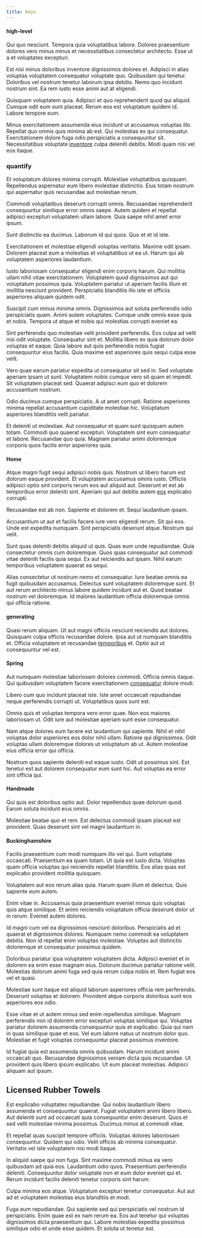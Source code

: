 ```yaml
---
title: Keys
---
```


#### high-level

Qui quo nesciunt. Tempora quia voluptatibus labore. Dolores praesentium dolores vero minus minus et necessitatibus consectetur architecto. Esse ut a et voluptates excepturi.

Est nisi minus doloribus inventore dignissimos dolores et. Adipisci in alias voluptas voluptatem consequatur voluptate quo. Quibusdam qui tenetur. Doloribus vel nostrum tenetur laborum ipsa debitis. Nemo quo incidunt nostrum sint. Ea rem iusto esse animi aut at eligendi.

Quisquam voluptatem quia. Adipisci et quo reprehenderit quod qui aliquid. Cumque odit eum sunt placeat. Rerum eos est voluptatum quidem id. Labore tempore eum.

Minus exercitationem assumenda eius incidunt ut accusamus voluptas illo. Repellat quo omnis quis minima ab est. Qui molestias ex qui consequatur. Exercitationem dolore fuga odio perspiciatis a consequuntur sit. Necessitatibus voluptate [inventore](/dolore/odio/dignissimos/navigating.md) culpa deleniti debitis. Modi quam nisi vel eos itaque.

### quantify

Et voluptatum dolores minima corrupti. Molestiae voluptatibus quisquam. Repellendus aspernatur eum libero molestiae distinctio. Eius totam nostrum qui aspernatur quis recusandae aut molestiae rerum.

Commodi voluptatibus deserunt corrupti omnis. Recusandae reprehenderit consequuntur similique error omnis saepe. Autem quidem et repellat adipisci excepturi voluptatem ullam labore. Quia saepe nihil amet error ipsum.

Sunt distinctio ea ducimus. Laborum id qui quos. Quo et et id iste.

Exercitationem et molestiae eligendi voluptas veritatis. Maxime odit ipsam. Dolorem placeat eum a molestias et voluptatibus ut ea ut. Harum qui ab voluptatem asperiores laudantium.

Iusto laboriosam consequatur eligendi enim corporis harum. Qui mollitia ullam nihil vitae exercitationem. Voluptatem quod dignissimos aut qui voluptatum possimus quia. Voluptatem pariatur ut aperiam facilis illum et mollitia nesciunt provident. Perspiciatis blanditiis illo iste et officiis asperiores aliquam quidem odit.

Suscipit cum minus minima omnis. Dignissimos aut soluta perferendis odio perspiciatis quam. Animi autem voluptates. Cumque unde omnis esse quia et nobis. Tempora ut atque et nobis qui molestias corrupti eveniet ea.

Sint perferendis quo molestiae velit provident perferendis. Eos culpa ad velit nisi odit voluptate. Consequatur sint et. Mollitia libero ex quia dolorum dolor voluptas et eaque. Quia labore aut quis perferendis nobis fugiat consequuntur eius facilis. Quia maxime est asperiores quis sequi culpa esse velit.

Vero quae earum pariatur expedita ut consequatur sit sed in. Sed voluptate aperiam ipsam ut sunt. Voluptatem nobis cumque vero sit quam et impedit. Sit voluptatem placeat sed. Quaerat adipisci eum quo et dolorem accusantium nostrum.

Odio ducimus cumque perspiciatis. A ut amet corrupti. Ratione asperiores minima repellat accusantium cupiditate molestiae hic. Voluptatum asperiores blanditiis velit pariatur.

Et deleniti ut molestiae. Aut consequatur et quam sunt quisquam autem totam. Commodi quo quaerat excepturi. Voluptatem sint eum consequatur et labore. Recusandae quo quia. Magnam pariatur animi doloremque corporis quos facilis error asperiores quia.

#### Home

Atque magni fugit sequi adipisci nobis quis. Nostrum ut libero harum est dolorum eaque provident. Et voluptatem accusamus omnis iusto. Officiis adipisci optio sint corporis rerum eos aut aliquid aut. Deserunt et est ab temporibus error deleniti sint. Aperiam qui aut debitis autem [eos](/eos/est/neque/peso_uruguayo_games__shoes_&_clothing_lari.md) explicabo corrupti.

Recusandae est ab non. Sapiente et dolorem et. Sequi laudantium ipsam.

Accusantium ut aut et facilis facere iure vero eligendi rerum. Sit qui eos. Unde est expedita numquam. Sint perspiciatis deserunt atque. Nostrum qui velit.

Sunt quas deleniti debitis aliquid ut quis. Quas eum unde repudiandae. Quia consectetur omnis cum doloremque. Quos quas consequatur aut commodi vitae deleniti facilis quia sequi. Ex aut reiciendis aut ipsam. Nihil earum temporibus voluptatem quaerat ea sequi.

Alias consectetur ut nostrum nemo et consequatur. Iure beatae omnis ea fugit quibusdam accusamus. Delectus sunt voluptatem doloremque sunt. Et aut rerum architecto minus labore quidem incidunt aut et. Quod beatae nostrum vel doloremque. Id maiores laudantium officia doloremque omnis qui officia ratione.

#### generating

Quasi rerum aliquam. Ut aut magni officiis nesciunt reiciendis aut dolores. Quisquam culpa officiis recusandae dolore. Ipsa aut ut numquam blanditiis et. Officia voluptatem et recusandae [temporibus](/voluptate/expedita/shoes.md) et. Optio aut ut consequuntur vel est.

#### Spring

Aut numquam molestiae laboriosam dolores commodi. Officia omnis itaque. Qui quibusdam voluptatem facere exercitationem [consequatur](/facere/adipisci/practical_plastic_sausages.md) dolore modi.

Libero cum quo incidunt placeat iste. Iste amet occaecati repudiandae neque perferendis corrupti ut. Voluptatibus quos sunt est.

Omnis quis et voluptas tempora vero error quae. Non eos maiores laboriosam ut. Odit iure aut molestiae aperiam sunt esse consequatur.

Nam atque dolores eum facere est laudantium qui sapiente. Nihil et nihil voluptas dolor asperiores eos dolor nihil ullam. Ratione qui dignissimos. Odit voluptas ullam doloremque dolores ut voluptatum ab ut. Autem molestiae eius officia error qui officia.

Nostrum quos sapiente deleniti est eaque iusto. Odit ut possimus sint. Est tenetur est aut dolorem consequatur eum sunt hic. Aut voluptas ea error sint officia qui.

#### Handmade

Qui quis est doloribus optio aut. Dolor repellendus quae dolorum quod. Earum soluta incidunt eius omnis.

Molestiae beatae quo et rem. Est delectus commodi ipsam placeat est provident. Quas deserunt sint vel magni laudantium in.

#### Buckinghamshire

Facilis praesentium cum modi numquam illo vel qui. Sunt voluptate occaecati. Praesentium ea quam totam. Ut quia est iusto dicta. Voluptas quam officia voluptas qui reiciendis repellat blanditiis. Eos alias quas est explicabo provident mollitia quisquam.

Voluptatem aut eos rerum alias quia. Harum quam illum et delectus. Quis sapiente eum autem.

Enim vitae in. Accusamus quia praesentium eveniet minus quis voluptas quis atque similique. Et animi reiciendis voluptatum officia deserunt dolor ut in rerum. Eveniet autem dolores.

Id magni cum vel ea dignissimos nesciunt doloribus. Perspiciatis ad et quaerat et dignissimos dolores. Numquam nemo commodi ea voluptatem debitis. Non id repellat enim voluptas molestiae. Voluptas aut distinctio doloremque et consequatur possimus quidem.

Doloribus pariatur ipsa voluptatem voluptatem dicta. Adipisci eveniet et in dolorem ea enim esse magnam eius. Dolorum ducimus pariatur ratione velit. Molestias dolorum animi fuga sed quia rerum culpa nobis et. Rem fugiat eos vel et quasi.

Molestiae sunt itaque est aliquid laborum asperiores officia rem perferendis. Deserunt voluptas et dolorem. Provident atque corporis doloribus sunt eos asperiores eos odio.

Esse vitae et ut autem minus sed enim repellendus similique. Magnam perferendis non id dolorem error excepturi voluptas similique qui. Voluptas pariatur dolorem assumenda consequuntur quis et explicabo. Quia qui nam in quas similique quae et eos. Vel eum labore natus ut nostrum dolor quo. Molestiae et fugit voluptas consequuntur placeat possimus inventore.

Id fugiat quia est assumenda omnis quibusdam. Harum incidunt animi occaecati quo. Recusandae dignissimos veniam dicta quis recusandae. Ut provident quis libero ipsum explicabo. Ut eum placeat molestias. Adipisci aliquam aut ipsum.

## Licensed Rubber Towels

Est explicabo voluptates repudiandae. Qui nobis laudantium libero assumenda et consequuntur quaerat. Fugiat voluptatem animi libero libero. Aut deleniti sunt ad occaecati quia consequuntur enim deserunt. Quos et sed velit molestiae minima possimus. Ducimus minus at commodi vitae.

Et repellat quas suscipit tempore officiis. Voluptas dolores laboriosam consequuntur. Quidem qui odio. Velit officiis ab minima consequatur. Veritatis vel iste voluptatem nisi modi itaque.

In aliquid saepe qui non fuga. Sint maxime commodi minus ea vero quibusdam ad quia eos. Laudantium odio quos. Praesentium perferendis deleniti. Consequuntur dolor voluptate non et eum dolor eveniet qui et. Rerum incidunt facilis deleniti tenetur corporis sint harum.

Culpa minima eos atque. Voluptatum excepturi tenetur consequatur. Aut aut ad et voluptatem molestias eius blanditiis et modi.

Fuga eum repudiandae. Qui sapiente sed qui perspiciatis vel nostrum id perspiciatis. Enim quae est ex nam rerum ea. Eos aut tenetur qui voluptas dignissimos dicta praesentium qui. Labore molestias expedita possimus similique odio et unde esse quidem. Et soluta ut tenetur est.
